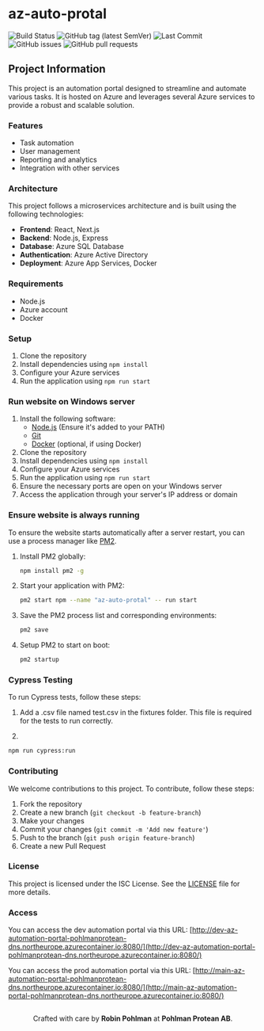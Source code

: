 # az-auto-protal


![Build Status](https://github.com/Ridvan-bot/az-auto-protal/actions/workflows/deploy.yml/badge.svg)
![GitHub tag (latest SemVer)](https://img.shields.io/github/v/tag/Ridvan-bot/az-auto-protal?label=version&sort=semver)
![Last Commit](https://img.shields.io/github/last-commit/Ridvan-bot/az-auto-protal)
![GitHub issues](https://img.shields.io/github/issues/Ridvan-bot/az-auto-protal)
![GitHub pull requests](https://img.shields.io/github/issues-pr/Ridvan-bot/az-auto-protal)

## Project Information
This project is an automation portal designed to streamline and automate various tasks. It is hosted on Azure and leverages several Azure services to provide a robust and scalable solution.

### Features
- Task automation
- User management
- Reporting and analytics
- Integration with other services

### Architecture
This project follows a microservices architecture and is built using the following technologies:
- **Frontend**: React, Next.js
- **Backend**: Node.js, Express
- **Database**: Azure SQL Database
- **Authentication**: Azure Active Directory
- **Deployment**: Azure App Services, Docker

### Requirements
- Node.js
- Azure account
- Docker


### Setup
1. Clone the repository
2. Install dependencies using `npm install`
3. Configure your Azure services
4. Run the application using `npm run start`

### Run website on Windows server
1. Install the following software:
   - [Node.js](https://nodejs.org/) (Ensure it's added to your PATH)
   - [Git](https://git-scm.com/)
   - [Docker](https://www.docker.com/products/docker-desktop) (optional, if using Docker)
2. Clone the repository
3. Install dependencies using `npm install`
4. Configure your Azure services
5. Run the application using `npm run start`
6. Ensure the necessary ports are open on your Windows server
7. Access the application through your server's IP address or domain

### Ensure website is always running
To ensure the website starts automatically after a server restart, you can use a process manager like [PM2](https://pm2.keymetrics.io/).

1. Install PM2 globally:
   ```sh
   npm install pm2 -g
   ```
2. Start your application with PM2:
   ```sh
   pm2 start npm --name "az-auto-protal" -- run start
   ```
3. Save the PM2 process list and corresponding environments:
   ```sh
   pm2 save
   ```
4. Setup PM2 to start on boot:
   ```sh
   pm2 startup
   ```

### Cypress Testing
To run Cypress tests, follow these steps:

1. Add a .csv file named test.csv in the fixtures folder. This file is required for the tests to run correctly.

2. 
```sh
npm run cypress:run
```

### Contributing
We welcome contributions to this project. To contribute, follow these steps:
1. Fork the repository
2. Create a new branch (`git checkout -b feature-branch`)
3. Make your changes
4. Commit your changes (`git commit -m 'Add new feature'`)
5. Push to the branch (`git push origin feature-branch`)
6. Create a new Pull Request

### License
This project is licensed under the ISC License. See the [LICENSE](LICENSE) file for more details.

### Access
You can access the dev automation portal via this URL:
[http://dev-az-automation-portal-pohlmanprotean-dns.northeurope.azurecontainer.io:8080/](http://dev-az-automation-portal-pohlmanprotean-dns.northeurope.azurecontainer.io:8080/)

You can access the prod automation portal via this URL:
[http://main-az-automation-portal-pohlmanprotean-dns.northeurope.azurecontainer.io:8080/](http://main-az-automation-portal-pohlmanprotean-dns.northeurope.azurecontainer.io:8080/)

##
<p align="center">
  Crafted with care by <strong>Robin Pohlman</strong> at <strong>Pohlman Protean AB</strong>.
</p>

